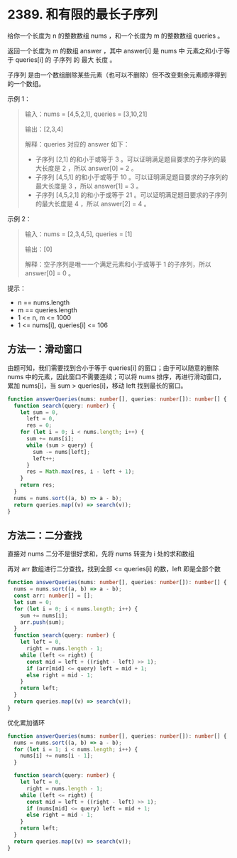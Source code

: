 # 2389. 和有限的最长子序列

给你一个长度为 n 的整数数组 nums ，和一个长度为 m 的整数数组 queries 。

返回一个长度为 m 的数组 answer ，其中 answer[i] 是 nums 中 元素之和小于等于 queries[i] 的 子序列 的 最大 长度 。

子序列 是由一个数组删除某些元素（也可以不删除）但不改变剩余元素顺序得到的一个数组。

示例 1：

> 输入：nums = [4,5,2,1], queries = [3,10,21]
>
> 输出：[2,3,4]
>
> 解释：queries 对应的 answer 如下：
>
> - 子序列 [2,1] 的和小于或等于 3 。可以证明满足题目要求的子序列的最大长度是 2 ，所以 answer[0] = 2 。
> - 子序列 [4,5,1] 的和小于或等于 10 。可以证明满足题目要求的子序列的最大长度是 3 ，所以 answer[1] = 3 。
> - 子序列 [4,5,2,1] 的和小于或等于 21 。可以证明满足题目要求的子序列的最大长度是 4 ，所以 answer[2] = 4 。

示例 2：

> 输入：nums = [2,3,4,5], queries = [1]
>
> 输出：[0]
>
> 解释：空子序列是唯一一个满足元素和小于或等于 1 的子序列，所以 answer[0] = 0 。

提示：

- n == nums.length
- m == queries.length
- 1 <= n, m <= 1000
- 1 <= nums[i], queries[i] <= 106

## 方法一：滑动窗口

由题可知，我们需要找到合小于等于 queries[i] 的窗口；由于可以随意的删除 nums 中的元素，因此窗口不需要连续；可以将 nums 排序，再进行滑动窗口，累加 nums[i]，当 sum > queries[i]，移动 left 找到最长的窗口。

```ts
function answerQueries(nums: number[], queries: number[]): number[] {
  function search(query: number) {
    let sum = 0,
      left = 0,
      res = 0;
    for (let i = 0; i < nums.length; i++) {
      sum += nums[i];
      while (sum > query) {
        sum -= nums[left];
        left++;
      }
      res = Math.max(res, i - left + 1);
    }
    return res;
  }
  nums = nums.sort((a, b) => a - b);
  return queries.map((v) => search(v));
}
```

## 方法二：二分查找

直接对 nums 二分不是很好求和，先将 nums 转变为 i 处的求和数组

再对 arr 数组进行二分查找，找到全部 <= queries[i] 的数，left 即是全部个数

```ts
function answerQueries(nums: number[], queries: number[]): number[] {
  nums = nums.sort((a, b) => a - b);
  const arr: number[] = [];
  let sum = 0;
  for (let i = 0; i < nums.length; i++) {
    sum += nums[i];
    arr.push(sum);
  }
  function search(query: number) {
    let left = 0,
      right = nums.length - 1;
    while (left <= right) {
      const mid = left + ((right - left) >> 1);
      if (arr[mid] <= query) left = mid + 1;
      else right = mid - 1;
    }
    return left;
  }
  return queries.map((v) => search(v));
}
```

优化累加循环

```ts
function answerQueries(nums: number[], queries: number[]): number[] {
  nums = nums.sort((a, b) => a - b);
  for (let i = 1; i < nums.length; i++) {
    nums[i] += nums[i - 1];
  }

  function search(query: number) {
    let left = 0,
      right = nums.length - 1;
    while (left <= right) {
      const mid = left + ((right - left) >> 1);
      if (nums[mid] <= query) left = mid + 1;
      else right = mid - 1;
    }
    return left;
  }
  return queries.map((v) => search(v));
}
```
